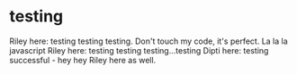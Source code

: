 # testing

Riley here: testing testing testing. Don't touch my code, it's perfect. La la la javascript
Riley here: testing testing testing...testing
Dipti here: testing successful - hey hey Riley here as well.
